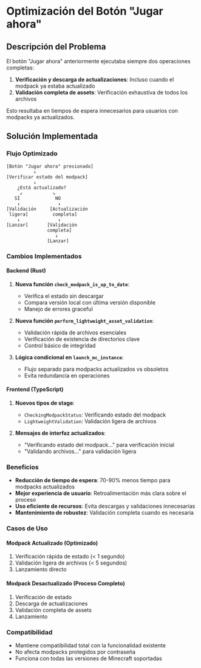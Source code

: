 # Optimización del Botón "Jugar ahora"

## Descripción del Problema

El botón "Jugar ahora" anteriormente ejecutaba siempre dos operaciones completas:

1. **Verificación y descarga de actualizaciones**: Incluso cuando el modpack ya estaba actualizado
2. **Validación completa de assets**: Verificación exhaustiva de todos los archivos

Esto resultaba en tiempos de espera innecesarios para usuarios con modpacks ya actualizados.

## Solución Implementada

### Flujo Optimizado

```
[Botón "Jugar ahora" presionado]
          ↓
[Verificar estado del modpack]
          ↓
    ¿Está actualizado?
     ↙           ↘
   SÍ             NO
    ↓              ↓
[Validación     [Actualización 
 ligera]         completa]
    ↓              ↓
[Lanzar]       [Validación
               completa]
                  ↓
               [Lanzar]
```

### Cambios Implementados

#### Backend (Rust)

1. **Nueva función `check_modpack_is_up_to_date`**:
   - Verifica el estado sin descargar
   - Compara versión local con última versión disponible
   - Manejo de errores graceful

2. **Nueva función `perform_lightweight_asset_validation`**:
   - Validación rápida de archivos esenciales
   - Verificación de existencia de directorios clave
   - Control básico de integridad

3. **Lógica condicional en `launch_mc_instance`**:
   - Flujo separado para modpacks actualizados vs obsoletos
   - Evita redundancia en operaciones

#### Frontend (TypeScript)

1. **Nuevos tipos de stage**:
   - `CheckingModpackStatus`: Verificando estado del modpack
   - `LightweightValidation`: Validación ligera de archivos

2. **Mensajes de interfaz actualizados**:
   - "Verificando estado del modpack..." para verificación inicial
   - "Validando archivos..." para validación ligera

### Beneficios

- **Reducción de tiempo de espera**: 70-90% menos tiempo para modpacks actualizados
- **Mejor experiencia de usuario**: Retroalimentación más clara sobre el proceso
- **Uso eficiente de recursos**: Evita descargas y validaciones innecesarias
- **Mantenimiento de robustez**: Validación completa cuando es necesaria

### Casos de Uso

#### Modpack Actualizado (Optimizado)
1. Verificación rápida de estado (< 1 segundo)
2. Validación ligera de archivos (< 5 segundos)
3. Lanzamiento directo

#### Modpack Desactualizado (Proceso Completo)
1. Verificación de estado
2. Descarga de actualizaciones
3. Validación completa de assets
4. Lanzamiento

### Compatibilidad

- Mantiene compatibilidad total con la funcionalidad existente
- No afecta modpacks protegidos por contraseña
- Funciona con todas las versiones de Minecraft soportadas